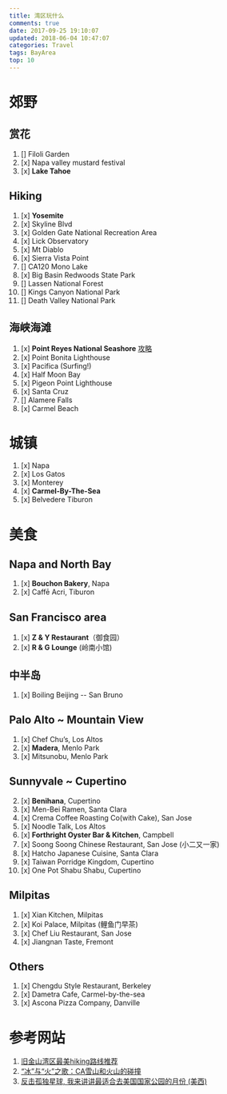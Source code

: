 ```yaml
---
title: 湾区玩什么
comments: true
date: 2017-09-25 19:10:07
updated: 2018-06-04 10:47:07
categories: Travel
tags: BayArea
top: 10
---
```


# 郊野
## 赏花
1. [] Filoli Garden 
2. [x] Napa valley mustard festival
3. [x] **Lake Tahoe**

## Hiking
1. [x] **Yosemite**
2. [x] Skyline Blvd
3. [x] Golden Gate National Recreation Area
4. [x] Lick Observatory
5. [x] Mt Diablo
6. [x] Sierra Vista Point
7. [] CA120 Mono Lake
8. [x] Big Basin Redwoods State Park
9. [] Lassen National Forest
10. [] Kings Canyon National Park
11. [] Death Valley National Park

<!--more-->

## 海峡海滩
1. [x] **Point Reyes National Seashore** [攻略](https://medium.com/@maggiema1981/%E9%9B%B7%E6%96%AF%E5%B2%AC%E4%B8%80%E6%97%A5%E6%B8%B8%E7%9A%84%E8%A1%8C%E7%A8%8B-%E5%8E%BBtomales-bay%E5%90%83%E7%94%9F%E8%9A%9D%E5%95%A6-dd6c396f057f)
2. [x] Point Bonita Lighthouse
3. [x] Pacifica (Surfing!)
4. [x] Half Moon Bay
5. [x] Pigeon Point Lighthouse
6. [x] Santa Cruz
7. [] Alamere Falls
8. [x] Carmel Beach

# 城镇
1. [x] Napa
2. [x] Los Gatos
3. [x] Monterey
4. [x] **Carmel-By-The-Sea**
5. [x] Belvedere Tiburon

# 美食
## Napa and North Bay
1. [x] **Bouchon Bakery**, Napa
2. [x] Caffē Acri, Tiburon

## San Francisco area
1. [x] **Z & Y Restaurant**（御食园）
2. [x] **R & G Lounge** (岭南小馆)

## 中半岛
1. [x] Boiling Beijing -- San Bruno


## Palo Alto ~ Mountain View
1. [x] Chef Chu’s, Los Altos
2. [x] **Madera**, Menlo Park
3. [x] Mitsunobu, Menlo Park

## Sunnyvale ~ Cupertino
2. [x] **Benihana**, Cupertino
3. [x] Men-Bei Ramen, Santa Clara
4. [x] Crema Coffee Roasting Co(with Cake), San Jose
5. [x] Noodle Talk, Los Altos
6. [x] **Forthright Oyster Bar & Kitchen**, Campbell
7. [x] Soong Soong Chinese Restaurant, San Jose (小二又一家)
8. [x] Hatcho Japanese Cuisine, Santa Clara
10. [x] Taiwan Porridge Kingdom, Cupertino
11. [x] One Pot Shabu Shabu, Cupertino

## Milpitas
1. [x] Xian Kitchen, Milpitas
2. [x] Koi Palace, Milpitas (鲤鱼门早茶)
3. [x] Chef Liu Restaurant, San Jose
4. [x] Jiangnan Taste, Fremont

## Others
1. [x] Chengdu Style Restaurant, Berkeley
2. [x] Dametra Cafe, Carmel-by-the-sea
3. [x] Ascona Pizza Company, Danville

# 参考网站
1. [旧金山湾区最美hiking路线推荐](https://mp.weixin.qq.com/s/Nm7_3x9fZQ1gx2r6HetWtQ)
2. [“冰”与“火”之歌：CA雪山和火山的碰撞](https://cn.dealmoon.com/guide/649181)
3. [反击孤独星球, 我来讲讲最适合去美国国家公园的月份 (美西)](https://www.guruin.com/articles/522)
